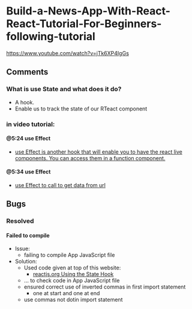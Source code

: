 # Build-a-News-App-With-React-React-Tutorial-For-Beginners-following-tutorial
https://www.youtube.com/watch?v=jTk6XP4IgGs


## Comments
### What is use State and what does it do?
- A hook.
- Enable us to track the state of our RTeact component

### in video tutorial:

#### @5:24 use Effect

- [use Effect is another hook that will enable you to have the react live components.  You can access them in a function component.](https://youtu.be/jTk6XP4IgGs?t=324)

#### @5:34 use Effect

- [use Effect to call to get data from url](https://youtu.be/jTk6XP4IgGs?t=334)

## Bugs
### Resolved
#### Failed to compile
- Issue:
    - failing to compile App JavaScript file
- Solution:
    - Used code given at top of this website:
        - [reactjs.org Using the State Hook](https://reactjs.org/docs/hooks-state.html)
    - ... to check code in App JavaScript file
    - ensured correct use of inverted commas in first import statement
        - one at start and one at end
    - use commas not dotin import statement